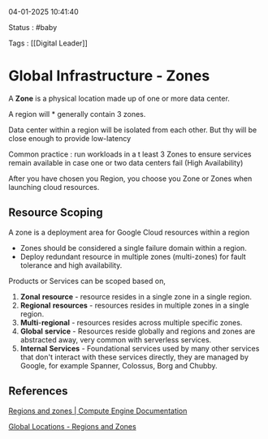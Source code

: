 04-01-2025 10:41:40

Status : #baby 

Tags : [[Digital Leader]]

# Global Infrastructure - Zones
A **Zone** is a physical location made up of one or more data center.

A region will * generally contain 3 zones.

Data center within a region will be isolated from each other. But thy will be close enough to provide low-latency 

Common practice : run workloads in a t least 3 Zones to ensure services remain available in case one or two data centers fail (High Availability)

After you have chosen you Region, you choose you Zone or Zones when launching cloud resources.

## Resource Scoping
A zone is a deployment area for Google Cloud resources within a region 
 - Zones should be considered a single failure domain within a region.
 - Deploy redundant resource in multiple zones (multi-zones) for fault tolerance and high availability.

Products or Services can be scoped based on, 
1. **Zonal** **resource** - resource resides in a single zone in a single region.
2. **Regional** **resources** - resources resides in multiple zones in a single region.
3. **Multi**-**regional** - resources resides across multiple specific zones.
4. **Global** **service** - Resources reside globally and regions and zones are abstracted away, very common with serverless services.
5. **Internal** **Services** - Foundational services used by many other services that don't interact with these services directly, they are managed by Google, for example Spanner, Colossus, Borg and Chubby.

## References

[Regions and zones | Compute Engine Documentation](https://www.google.com/url?sa=t&source=web&rct=j&opi=89978449&url=https://cloud.google.com/compute/docs/regions-zones&ved=2ahUKEwjG4pyc09uKAxVkV2wGHX7YJX0QFnoECAsQAQ&usg=AOvVaw3ISQl57wG2VKHPs2ZF_5fO)

[Global Locations - Regions and Zones](https://www.google.com/url?sa=t&source=web&rct=j&opi=89978449&url=https://cloud.google.com/about/locations&ved=2ahUKEwjG4pyc09uKAxVkV2wGHX7YJX0QFnoECBsQAQ&usg=AOvVaw26lS1_JloYXTfGVr-hNu-D)
